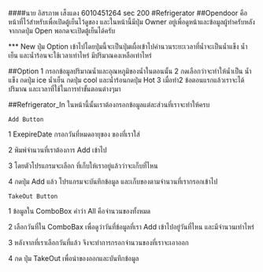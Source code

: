 ####นาย อิสรภาพ เส็งแดง 6010451264 sec 200 
#Refrigerator
##Opendoor
คือหน้าที่ไว้สำหรับเพื่อเปิดตู้เย็นไว้ดูของ และในหน้านี้มีปุ่ม Owner อยู่เพื่อดูหน้าและข้อมูลผู้ทำครับหลังจากกดปุ่ม Open พอกดจะเปิดตู้เย็นได้ครับ

*** New ปุ่ม Option เข้าไปโดยปุ่มนี้จะเป็นปุ่มเผื่อเข้าไปคำนวนระยะเวลาที่น้ำจะเป็นน้ำแข็ง น้ำเย็น และน้ำร้อนจะใช้เวลาเท่าไหร่ มีปริมาณคงเหลือเท่าไหร่

##Option
1 กรอกข้อมูลปริมาณน้ำและอุณหภูมิของน้ำในตอนนั้น
2 กดเลือกว่าจะทำให้น้ำเป็น น้ำแข็ง กดปุ่ม ice น้ำเย็น กดปุ่ม cool และน้ำร้อนกดปุ่ม Hot 
3 เมื่อทำ2 ข้อตอนแรกแล้วเราจะได้ปริมาณ และเวลาที่ใช้ในการทำขั้นตอนต่างๆมา

 
##Refrigerator_In
ในหน้านี้นั้นเราต้องกรอกข้อมูลแต่ละส่วนที่เราจะทำให้ครบ

    Add Button

1 ExepireDate กรอกวันที่หมดอายุของ ของที่เราใส่

2 พิมพ์จำนวนที่เราต้องการ Add เข้าไป

3 โดยตัวโปรแกรมจะเลือก ที่เก็บให้เราอยู่แล้วว่าจะเก็บที่ไหน

4 กดปุ่ม Add แล้ว โปรแกรมจะบันทึกข้อมูล และเก็บของตามจำนวนที่เรากรอกเข้าไป

    TakeOut Button

1 ข้อมูลใน ComboBox คำว่า All คือจำนวนของทั้งหมด 

2 เลือกวันที่ใน ComboBax เพื่อดูว่าวันที่ข้อมูลที่เรา Add เข้าไปอยู่วันที่ไหน และมีจำนวนเท่าไหร่

3 หลังจากที่เราเลือกวันที่แล้ว จึงจะทำการกรอกจำนวนของที่เราจะเอาออก 

4 กด ปุ่ม TakeOut เพื่อนำของออกและบันทึกข้อมูล


